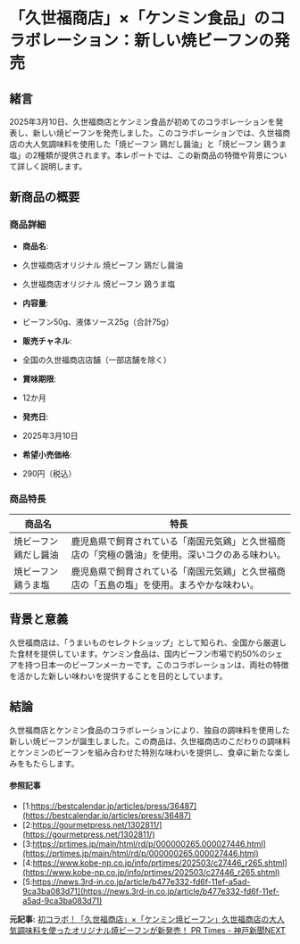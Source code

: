 # 「久世福商店」×「ケンミン食品」のコラボレーション：新しい焼ビーフンの発売

## 緒言

2025年3月10日、久世福商店とケンミン食品が初めてのコラボレーションを発表し、新しい焼ビーフンを発売しました。このコラボレーションでは、久世福商店の大人気調味料を使用した「焼ビーフン 鶏だし醤油」と「焼ビーフン 鶏うま塩」の2種類が提供されます。本レポートでは、この新商品の特徴や背景について詳しく説明します。

## 新商品の概要

### 商品詳細

- **商品名**:
 - 久世福商店オリジナル 焼ビーフン 鶏だし醤油
 - 久世福商店オリジナル 焼ビーフン 鶏うま塩

- **内容量**:
 - ビーフン50g、液体ソース25g（合計75g）

- **販売チャネル**:
 - 全国の久世福商店店舗（一部店舗を除く）

- **賞味期限**:
 - 12か月

- **発売日**:
 - 2025年3月10日

- **希望小売価格**:
 - 290円（税込）

### 商品特長

| 商品名 | 特長 |
| --- | --- |
| 焼ビーフン 鶏だし醤油 | 鹿児島県で飼育されている「南国元気鶏」と久世福商店の「究極の醬油」を使用。深いコクのある味わい。 |
| 焼ビーフン 鶏うま塩 | 鹿児島県で飼育されている「南国元気鶏」と久世福商店の「五島の塩」を使用。まろやかな味わい。 |

## 背景と意義

久世福商店は、「うまいものセレクトショップ」として知られ、全国から厳選した食材を提供しています。ケンミン食品は、国内ビーフン市場で約50%のシェアを持つ日本一のビーフンメーカーです。このコラボレーションは、両社の特徴を活かした新しい味わいを提供することを目的としています。

## 結論

久世福商店とケンミン食品のコラボレーションにより、独自の調味料を使用した新しい焼ビーフンが誕生しました。この商品は、久世福商店のこだわりの調味料とケンミンのビーフンを組み合わせた特別な味わいを提供し、食卓に新たな楽しみをもたらします。

#### 参照記事
- [1:https://bestcalendar.jp/articles/press/36487](https://bestcalendar.jp/articles/press/36487)
- [2:https://gourmetpress.net/1302811/](https://gourmetpress.net/1302811/)
- [3:https://prtimes.jp/main/html/rd/p/000000265.000027446.html](https://prtimes.jp/main/html/rd/p/000000265.000027446.html)
- [4:https://www.kobe-np.co.jp/info/prtimes/202503/c27446_r265.shtml](https://www.kobe-np.co.jp/info/prtimes/202503/c27446_r265.shtml)
- [5:https://news.3rd-in.co.jp/article/b477e332-fd6f-11ef-a5ad-9ca3ba083d71](https://news.3rd-in.co.jp/article/b477e332-fd6f-11ef-a5ad-9ca3ba083d71)


**元記事:** [初コラボ！「久世福商店」×「ケンミン焼ビーフン」久世福商店の大人気調味料を使ったオリジナル焼ビーフンが新発売！ PR Times - 神戸新聞NEXT](https://www.kobe-np.co.jp/info/prtimes/202503/c27446_r265.shtml)